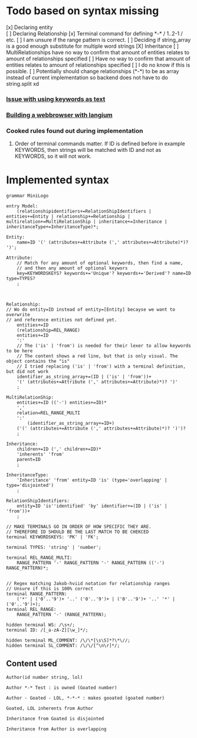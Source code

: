 
# Todo based on syntax missing
[x] Declaring entity    
[ ] Declaring Relationship
    [x] Terminal command for defining \*-\* / 1..2-1 / etc.
    [ ] I am unsure if the range pattern is correct. 
[ ] Deciding if string_array is a good enough substitute for multiple word strings
[X] Inheritance
[ ] MultiRelationships have no way to confirm that amount of entities relates to amount of relationships specified
    [ ] Have no way to confirm that amount of entities relates to amount of relationships specified
        [ ] I do no know if this is possible. 
    [ ] Potentially should change relationships (\*-\*) to be as array instead of current implementation so backend does not have to do string.split xd
 
### [Issue with using keywords as text](https://langium.org/docs/recipes/keywords-as-identifiers/)
### [Building a webbrowser with langium ](https://langium.org/docs/learn/minilogo/generation_in_the_web/)


### Cooked rules found out during implementation
1. Order of terminal commands matter. If ID is defined before in example KEYWORDS, then strings will be matched with ID and not as KEYWORDS, so it will not work.


# Implemented syntax
```langium
grammar MiniLogo

entry Model:
    (relationshipidentifiers+=RelationShipIdentifiers | entities+=Entity | relationship+=Relationship | multirelation+=MultiRelationShip | inheritance+=Inheritance | inheritanceType+=InheritanceType)*;

Entity:
    name=ID '(' (attributes+=Attribute (',' attributes+=Attribute)*)? ')';

Attribute:
    // Match for any amount of optional keywords, then find a name, 
    // and then any amount of optional keywors
    key=KEYWORDSKEYS? keywords+='Unique'? keywords+='Derived'? name=ID type=TYPES?
    ;



Relationship:
// Wo do entity=ID instead of entity=[Entity] becayse we want to overwrite
// and reference entities not defined yet.
    entities+=ID                
    (relationship=REL_RANGE)   
    entities+=ID 
    ':' 
    // The ('is' | 'from') is needed for their lexer to allow keywords to be here
    // The content shows a red line, but that is only visual. The object contains the "is"
    // I tried replacing ('is' | 'from') with a terminal definition, but did not work
    identifier_as_string_array+=(ID | ('is' | 'from'))+  
    '(' (attributes+=Attribute (',' attributes+=Attribute)*)? ')'
    ;

MultiRelationShip:
    entities+=ID (('-') entities+=ID)*
    ','
    relation=REL_RANGE_MULTI
    ':'
        (identifier_as_string_array+=ID+) 
    ('(' (attributes+=Attribute (',' attributes+=Attribute)*)? ')')?
    ;

Inheritance: 
    children+=ID (',' children+=ID)*
    'inherents' 'from'
    parent=ID
    ;

InheritanceType:
    'Inheritance' 'from' entity=ID 'is' (type='overlapping' | type='disjointed')
    ;

RelationShipIdentifiers:
    entity=ID 'is''identified' 'by' identifier+=(ID | ('is' | 'from'))+
    ;

// MAKE TERMINALS GO IN ORDER OF HOW SPECIFIC THEY ARE. 
// THEREFORE ID SHOULD BE THE LAST MATCH TO BE CHEKCED
terminal KEYWORDSKEYS: 'PK' | 'FK';

terminal TYPES: 'string' | 'number';

terminal REL_RANGE_MULTI:
    RANGE_PATTERN '-' RANGE_PATTERN '-' RANGE_PATTERN (('-') RANGE_PATTERN)*;


// Regex matching Jakob-hviid notation for relationship ranges
// Unsure if this is 100% correct
terminal RANGE_PATTERN: 
    ('*' | ('0'..'9')+ '..' ('0'..'9')+ | ('0'..'9')+ '..' '*' | ('0'..'9')+);
terminal REL_RANGE:
    RANGE_PATTERN '-' (RANGE_PATTERN);

hidden terminal WS: /\s+/;
terminal ID: /[_a-zA-Z][\w_]*/;

hidden terminal ML_COMMENT: /\/\*[\s\S]*?\*\//;
hidden terminal SL_COMMENT: /\/\/[^\n\r]*/;
```

## Content used
```
Author(id number string, lol)

Author *-* Test : is owned (Goated number)

Author - Goated - LOL, *-*-* : makes gooated (goated number)

Goated, LOL inherents from Author

Inheritance from Goated is disjointed

Inheritance from Author is overlapping 
```